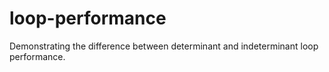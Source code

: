 # loop-performance
Demonstrating the difference between determinant and indeterminant loop performance.
